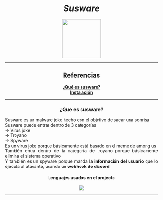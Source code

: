 <h1 align="center"><i>Susware</i></h1>

<p align="center" >
     <img src="https://thumbs.gfycat.com/ClutteredWealthyGoitered-max-1mb.gif" width=128>
</p>

-----

<div align="center">
     <h2>
          Referencias
     </h2>
     <b><a href="">¿Qué es susware?</a></b><br>
     <b><a href="">Instalación</a></b><br>
     
     
</div>

-----

<div align="center">
     <h3> ¿Que es susware?</h3>  
     <p align="justify">
          Susware es un malware joke hecho con el objetivo de sacar una sonrisa <br>
          Susware puede entrar dentro de 3 categorías <br>
          → Virus joke<br>
          → Troyano<br>
          → Spyware<br>
          Es un virus joke porque básicamente está basado en el meme de among us<br>
          También entra dentro de la categoría de troyano porque básicamente elimina el sistema operativo<br>
          Y también es un spyware porque manda <b>la información del usuario</b> que lo ejecuta al atacante, usando un <b>webhook de discord</b> <br> 
     </p>
     <h4> Lenguajes usados en el projecto</h4>
     <img src="https://media.discordapp.net/attachments/845471921990008835/853866822112378900/usedlanguages.png">

</div>

-----
